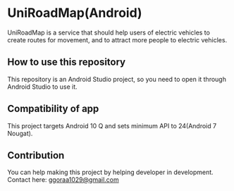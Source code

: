 # UniRoadMap(Android)

UniRoadMap is a service that should help users of electric vehicles to create routes for movement, and to attract more people to electric vehicles.

## How to use this repository
This repository is an Android Studio project, so you need to open it through Android Studio to use it.

## Compatibility of app
This project targets Android 10 Q and sets minimum API to 24(Android 7 Nougat).

## Contribution
You can help making this project by helping developer in development. Contact here: ggoraa1029@gmail.com
